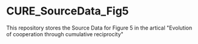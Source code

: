 # CURE_SourceData_Fig5

This repository stores the Source Data for Figure 5 in the artical "Evolution of cooperation through cumulative reciprocity"
